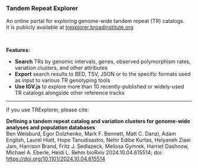 ### Tandem Repeat Explorer

An online portal for exploring genome-wide tandem repeat (TR) catalogs. <br />
It is publicly available at 
[trexplorer.broadinstitute.org](https://trexplorer.broadinstitute.org/)

<br />
<p><b>Features:</b>
    <ul>
        <li><b>Search</b> TRs by genomic intervals, genes, observed polymorphism rates, variation clusters, and other attributes</li>
        <li><b>Export</b> search results to BED, TSV, JSON or to the specific formats used as input to various TR genotyping tools</li>
        <li><b>Use IGV.js</b> to explore more than 10 recently-published or widely-used TR catalogs alongside other reference tracks</li>
    </ul>
</p>

<hr>

If you use TRExplorer, please cite:

<b>Defining a tandem repeat catalog and variation clusters for genome-wide analyses and population databases</b><br />
Ben Weisburd, Egor Dolzhenko, Mark F. Bennett, Matt C. Danzi, Adam English, Laurel Hiatt, Hope Tanudisastro, Nehir Edibe Kurtas, Helyaneh Ziaei Jam, Harrison Brand, Fritz J. Sedlazeck, Melissa Gymrek, Harriet Dashnow, Michael A. Eberle, Heidi L. Rehm bioRxiv 2024.10.04.615514; doi: https://doi.org/10.1101/2024.10.04.615514



